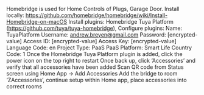 Homebridge is used for Home Controls of Plugs, Garage Door. 
Install locally: https://github.com/homebridge/homebridge/wiki/Install-Homebridge-on-macOS
Install plugins: Homebridge Tuya Platform (https://github.com/tuya/tuya-homebridge), 
Configure plugins: 
Name: TuyaPlatform
Username: andrew.breyen@gmail.com
Password: [encrypted-value]
Access ID: [encrypted-value]
Access Key: [encrypted-value]
Language Code: en
Project Type: PaaS
PaaS Platform: Smart Life
Country Code: 1
Once the Homebridge Tuya Platform plugin is added, click the power icon on the top right to restart
Once back up, click ‘Accessories’ and verify that all accessories have been added
Scan QR code from Status screen using Home App -> Add Accessories
Add the bridge to room ‘ZAccessories’, continue setup within Home app, place accessories into correct rooms
